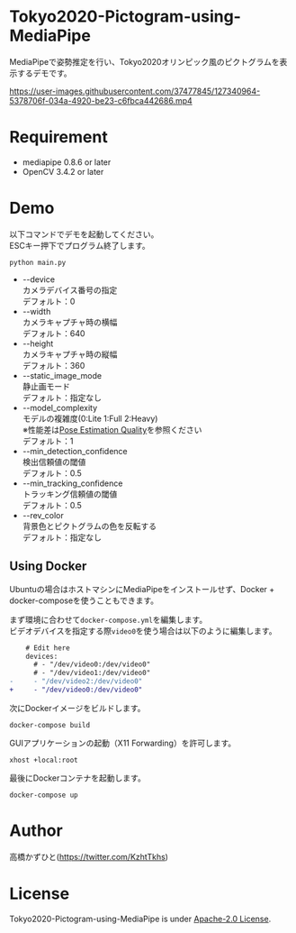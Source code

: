# Tokyo2020-Pictogram-using-MediaPipe
MediaPipeで姿勢推定を行い、Tokyo2020オリンピック風のピクトグラムを表示するデモです。

https://user-images.githubusercontent.com/37477845/127340964-5378706f-034a-4920-be23-c6fbca442686.mp4

# Requirement 
* mediapipe 0.8.6 or later
* OpenCV 3.4.2 or later

#  Demo
以下コマンドでデモを起動してください。<br>
ESCキー押下でプログラム終了します。<br>
```
python main.py
```
* --device<br>
カメラデバイス番号の指定<br>
デフォルト：0
* --width<br>
カメラキャプチャ時の横幅<br>
デフォルト：640
* --height<br>
カメラキャプチャ時の縦幅<br>
デフォルト：360
* --static_image_mode<br>
静止画モード<br>
デフォルト：指定なし
* --model_complexity<br>
モデルの複雑度(0:Lite 1:Full 2:Heavy)<br>
※性能差は[Pose Estimation Quality](https://google.github.io/mediapipe/solutions/pose#pose-estimation-quality)を参照ください<br>
デフォルト：1
* --min_detection_confidence<br>
検出信頼値の閾値<br>
デフォルト：0.5
* --min_tracking_confidence<br>
トラッキング信頼値の閾値<br>
デフォルト：0.5
* --rev_color<br>
背景色とピクトグラムの色を反転する<br>
デフォルト：指定なし

## Using Docker

Ubuntuの場合はホストマシンにMediaPipeをインストールせず、Docker + docker-composeを使うこともできます。

まず環境に合わせて`docker-compose.yml`を編集します。  
ビデオデバイスを指定する際`video0`を使う場合は以下のように編集します。

```diff
    # Edit here
    devices:
      # - "/dev/video0:/dev/video0"
      # - "/dev/video1:/dev/video0"
-     - "/dev/video2:/dev/video0"
+     - "/dev/video0:/dev/video0"
```

次にDockerイメージをビルドします。

```
docker-compose build
```

GUIアプリケーションの起動（X11 Forwarding）を許可します。

```
xhost +local:root
```

最後にDockerコンテナを起動します。

```
docker-compose up
```

# Author
高橋かずひと(https://twitter.com/KzhtTkhs)
 
# License 
Tokyo2020-Pictogram-using-MediaPipe is under [Apache-2.0 License](LICENSE).
